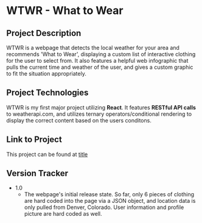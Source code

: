 # WTWR - What to Wear

## Project Description
WTWR is a webpage that detects the local weather for your area and recommends 'What to Wear', displaying a custom list of interactive clothing for the user to select from. It also features a helpful web infographic that pulls the current time and weather of the user, and gives a custom graphic to fit the situation appropriately.

## Project Technologies
WTWR is my first major project utilizing **React**. It features **RESTful API calls** to weatherapi.com, and utilizes ternary operators/conditional rendering to display the correct content based on the users conditons.

## Link to Project
This project can be found at [title](link)

## Version Tracker
- 1.0
    * The webpage's initial release state. So far, only 6 pieces of clothing are hard coded into the page via a JSON object, and location data is only pulled from Denver, Colorado. User information and profile picture are hard coded as well.